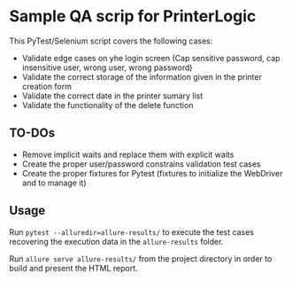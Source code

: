 # Sample QA scrip for PrinterLogic

This PyTest/Selenium script covers the following cases:

* Validate edge cases on yhe login screen (Cap sensitive password, cap insensitive user, wrong user, wrong password)
* Validate the correct storage of the information given in the printer creation form
* Validate the correct date in the printer sumary list
* Validate the functionality of the delete function

## TO-DOs

* Remove implicit waits and replace them with explicit waits
* Create the proper user/password constrains validation test cases
* Create the proper fixtures for Pytest (fixtures to initialize the WebDriver and to manage it)

## Usage

Run `pytest --alluredir=allure-results/` to execute the test cases recovering the execution data in the `allure-results` folder.

Run `allure serve allure-results/` from the project directory in order to build and present the HTML report.
